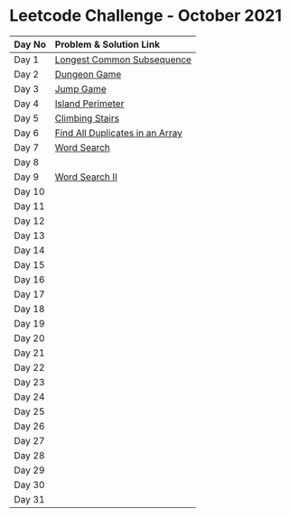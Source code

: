 # Leetcode Challenge - October 2021



| Day No | Problem & Solution Link |
| :--- | :--- |
| Day 1 | [Longest Common Subsequence](../../difficulty-based-problem-index/leetcode-medium/leetcode-1143-longest-common-subsequence.md) |
| Day 2 | [Dungeon Game](../../difficulty-based-problem-index/leetcode-hard/leetcode-174-dungeon-game.md) |
| Day 3 | [Jump Game](../../difficulty-based-problem-index/leetcode-medium/leetcode-55-jump-game.md) |
| Day 4 | [Island Perimeter](../../difficulty-based-problem-index/leetcode-easy/leetcode-463-island-perimeter.md) |
| Day 5 | [Climbing Stairs](../../difficulty-based-problem-index/leetcode-easy/leetcode-70-climbing-stairs.md) |
| Day 6 | [Find All Duplicates in an Array](../../difficulty-based-problem-index/leetcode-medium/leetcode-442-find-all-duplicates-in-an-array.md) |
| Day 7 | [Word Search](../../difficulty-based-problem-index/leetcode-medium/leetcode-79-word-search.md) |
| Day 8 |  |
| Day 9 | [Word Search II](../../difficulty-based-problem-index/leetcode-hard/leetcode-212-word-search-ii.md) |
| Day 10 |  |
| Day 11 |  |
| Day 12 |  |
| Day 13 |  |
| Day 14 |  |
| Day 15 |  |
| Day 16 |  |
| Day 17 |  |
| Day 18 |  |
| Day 19 |  |
| Day 20 |  |
| Day 21 |  |
| Day 22 |  |
| Day 23 |  |
| Day 24 |  |
| Day 25 |  |
| Day 26 |  |
| Day 27 |  |
| Day 28 |  |
| Day 29 |  |
| Day 30 |  |
| Day 31 |  |

